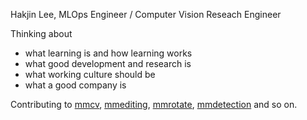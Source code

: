 Hakjin Lee, MLOps Engineer / Computer Vision Reseach Engineer

Thinking about
* what learning is and how learning works
* what good development and research is
* what working culture should be
* what a good company is

Contributing to [mmcv](https://github.com/open-mmlab/mmcv), [mmediting](https://github.com/open-mmlab/mmediting), [mmrotate](https://github.com/open-mmlab/mmrotate), [mmdetection](https://github.com/open-mmlab/mmdetection) and so on.


<!--
**nijkah/nijkah** is a ✨ _special_ ✨ repository because its `README.md` (this file) appears on your GitHub profile.

Here are some ideas to get you started:

- 🔭 I’m currently working on ...
- 🌱 I’m currently learning ...
- 👯 I’m looking to collaborate on ...
- 🤔 I’m looking for help with ...
- 💬 Ask me about ...
- 📫 How to reach me: ...
- 😄 Pronouns: ...
- ⚡ Fun fact: ...
-->
